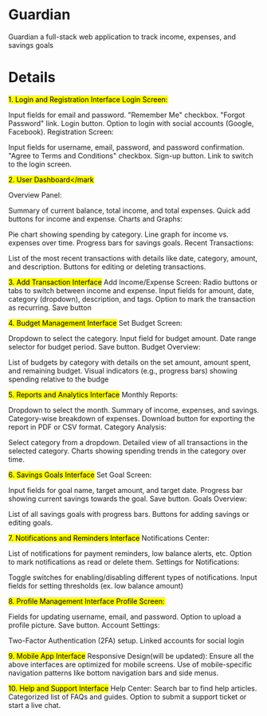 # Guardian
Guardian a full-stack web application to track income, expenses, and savings goals

# Details
<mark>1. Login and Registration Interface<mark>
Login Screen:

Input fields for email and password.
"Remember Me" checkbox.
"Forgot Password" link.
Login button.
Option to login with social accounts (Google, Facebook).
Registration Screen:

Input fields for username, email, password, and password confirmation.
"Agree to Terms and Conditions" checkbox.
Sign-up button.
Link to switch to the login screen.

<mark>2. User Dashboard</mark

                         
Overview Panel:

Summary of current balance, total income, and total expenses.
Quick add buttons for income and expense.
Charts and Graphs:

Pie chart showing spending by category.
Line graph for income vs. expenses over time.
Progress bars for savings goals.
Recent Transactions:

List of the most recent transactions with details like date, category, amount, and description.
Buttons for editing or deleting transactions.

<mark>3. Add Transaction Interface</mark>
Add Income/Expense Screen:
Radio buttons or tabs to switch between income and expense.
Input fields for amount, date, category (dropdown), description, and tags.
Option to mark the transaction as recurring.
Save button


<mark>4. Budget Management Interface</mark>
Set Budget Screen:

Dropdown to select the category.
Input field for budget amount.
Date range selector for budget period.
Save button.
Budget Overview:

List of budgets by category with details on the set amount, amount spent, and remaining budget.
Visual indicators (e.g., progress bars) showing spending relative to the budge


<mark>5. Reports and Analytics Interface</mark>
Monthly Reports:

Dropdown to select the month.
Summary of income, expenses, and savings.
Category-wise breakdown of expenses.
Download button for exporting the report in PDF or CSV format.
Category Analysis:

Select category from a dropdown.
Detailed view of all transactions in the selected category.
Charts showing spending trends in the category over time.



<mark>6. Savings Goals Interface</mark>
Set Goal Screen:

Input fields for goal name, target amount, and target date.
Progress bar showing current savings towards the goal.
Save button.
Goals Overview:

List of all savings goals with progress bars.
Buttons for adding savings or editing goals.



<mark>7. Notifications and Reminders Interface</mark>
Notifications Center:

List of notifications for payment reminders, low balance alerts, etc.
Option to mark notifications as read or delete them.
Settings for Notifications:

Toggle switches for enabling/disabling different types of notifications.
Input fields for setting thresholds (ex. low balance amount)


 
<mark>8. Profile Management Interface<mark>
Profile Screen:

Fields for updating username, email, and password.
Option to upload a profile picture.
Save button.
Account Settings:

Two-Factor Authentication (2FA) setup.
Linked accounts for social login



<mark>9. Mobile App Interface</mark>
Responsive Design(will be updated):
Ensure all the above interfaces are optimized for mobile screens.
Use of mobile-specific navigation patterns like bottom navigation bars and side menus.



<mark>10. Help and Support Interface</mark>
Help Center:
Search bar to find help articles.
Categorized list of FAQs and guides.
Option to submit a support ticket or start a live chat.
